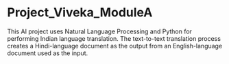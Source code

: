 # Project_Viveka_ModuleA
This  AI project uses Natural Language Processing and Python for performing Indian language translation. The text-to-text translation process creates a Hindi-language document as the output from an English-language document used as the input. 
